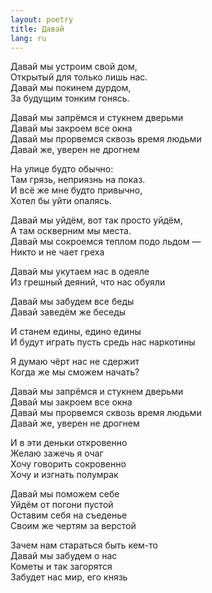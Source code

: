 ```yaml
---
layout: poetry
title: Давай
lang: ru
---
```

Давай мы устроим свой дом,  
Открытый для только лишь нас.  
Давай мы покинем дурдом,  
За будущим тонким гонясь.

Давай мы запрёмся и стукнем дверьми  
Давай мы закроем все окна  
Давай мы прорвемся сквозь время людьми  
Давай же, уверен не дрогнем

На улице будто обычно:  
Там грязь, неприязнь на показ.  
И всё же мне будто привычно,  
Хотел бы уйти опалясь.

Давай мы уйдём, вот так просто уйдём,  
А там оскверним мы места.  
Давай мы сокроемся теплом подо льдом —  
Никто и не чает греха

Давай мы укутаем нас в одеяле  
Из грешный деяний, что нас обуяли

Давай мы забудем все беды  
Давай заведём же беседы

И станем едины, едино едины  
И будут играть пусть средь нас наркотины

Я думаю чёрт нас не сдержит  
Когда же мы сможем начать?

Давай мы запрёмся и стукнем дверьми  
Давай мы закроем все окна  
Давай мы прорвемся сквозь время людьми  
Давай же, уверен не дрогнем

И в эти деньки откровенно  
Желаю зажечь я очаг  
Хочу говорить сокровенно  
Хочу и изгнать полумрак

Давай мы поможем себе  
Уйдём от погони пустой  
Оставим себя на съеденье  
Своим же чертям за верстой

Зачем нам стараться быть кем-то  
Давай мы забудем о нас  
Кометы и так загорятся  
Забудет нас мир, его князь
